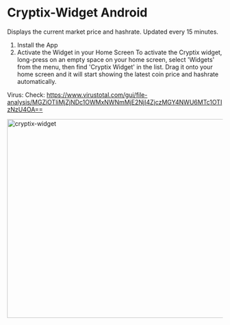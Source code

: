 # Cryptix-Widget Android

Displays the current market price and hashrate. Updated every 15 minutes.

1. Install the App
2. Activate the Widget in your Home Screen
To activate the Cryptix widget, long-press on an empty space on your home screen, select 'Widgets' from the menu, then find 'Cryptix Widget' in the list. Drag it onto your home screen and it will start showing the latest coin price and hashrate automatically.

Virus: Check:
https://www.virustotal.com/gui/file-analysis/MGZiOTliMjZjNDc1OWMxNWNmMjE2NjI4ZjczMGY4NWU6MTc1OTIzNzU4OA==

<img width="507" height="463" alt="cryptix-widget" src="https://github.com/user-attachments/assets/43fcedc9-983c-4308-88ca-b062c73de274" />
